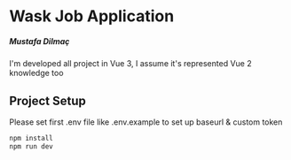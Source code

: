 # Wask Job Application
##### Mustafa Dilmaç

I'm developed all project in Vue 3, I assume it's represented Vue 2 knowledge too


## Project Setup
Please set first .env file like .env.example to set up baseurl & custom token
```sh
npm install
npm run dev
```
